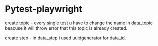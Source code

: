 # Pytest-playwright

create topic  - every single test u have to change the name in data_topic 
beacuse it will throw error that this topic is already created.

create step -  in data_step i used uuidgenerator for data_id.




